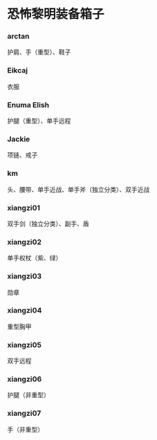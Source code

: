 # 恐怖黎明装备箱子

### arctan
护肩、手（重型）、鞋子

### Eikcaj
衣服

### Enuma Elish
护腿（重型）、单手远程

### Jackie
项链、戒子

### km
头、腰带、单手近战、单手斧（独立分类）、双手近战

### xiangzi01
双手剑（独立分类）、副手、盾

### xiangzi02
单手权杖（紫、绿）

### xiangzi03
勋章

### xiangzi04
重型胸甲


### xiangzi05
双手远程

### xiangzi06
护腿（非重型）

### xiangzi07
手（非重型）